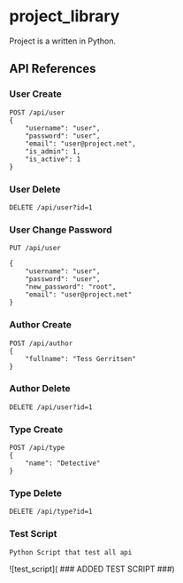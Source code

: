 # project_library

Project is a written in Python.

## API References

### User Create
```http
POST /api/user
{
    "username": "user",
    "password": "user",
    "email": "user@project.net",
    "is_admin": 1,
    "is_active": 1
}
```

### User Delete
```http
DELETE /api/user?id=1

```

### User Change Password
```http
PUT /api/user

{
    "username": "user",
    "password": "user",
    "new_password": "root",
    "email": "user@project.net"
}
```

### Author Create
```http
POST /api/author
{
    "fullname": "Tess Gerritsen"
}
```

### Author Delete
```http
DELETE /api/user?id=1

```

### Type Create
```http
POST /api/type
{
    "name": "Detective"
}
```

### Type Delete
```http
DELETE /api/type?id=1

```


### Test Script
```text
Python Script that test all api
```

![test_script]( ### ADDED TEST SCRIPT ###)
